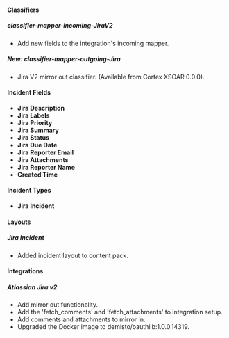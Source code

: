 
#### Classifiers
##### classifier-mapper-incoming-JiraV2
- Add new fields to the integration's incoming mapper.
##### New: classifier-mapper-outgoing-Jira
- Jira V2 mirror out classifier. (Available from Cortex XSOAR 0.0.0).

#### Incident Fields
- **Jira Description**
- **Jira Labels**
- **Jira Priority**
- **Jira Summary**
- **Jira Status**
- **Jira Due Date**
- **Jira Reporter Email**
- **Jira Attachments**
- **Jira Reporter Name**
- **Created Time**

#### Incident Types
- **Jira Incident**

#### Layouts
##### Jira Incident
 - Added incident layout to content pack.


#### Integrations
##### Atlassian Jira v2
- Add mirror out functionality.
- Add the 'fetch_comments' and 'fetch_attachments' to integration setup.
- Add comments and attachments to mirror in.
- Upgraded the Docker image to demisto/oauthlib:1.0.0.14319.